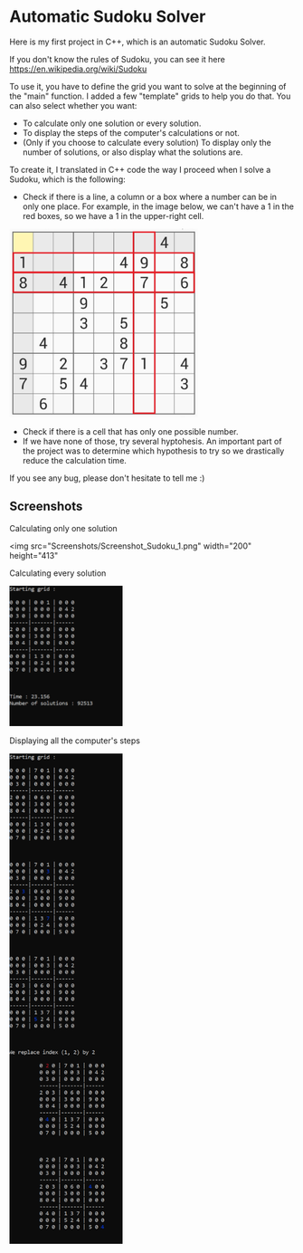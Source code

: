 
# Automatic Sudoku Solver

Here is my first project in C++, which is an automatic Sudoku Solver.

If you don't know the rules of Sudoku, you can see it here https://en.wikipedia.org/wiki/Sudoku

To use it, you have to define the grid you want to solve at the beginning of the "main" function. I added a few "template" grids to help you do that. 
You can also select whether you want:
- To calculate only one solution or every solution.
- To display the steps of the computer's calculations or not.
- (Only if you choose to calculate every solution) To display only the number of solutions, or also display what the solutions are.

To create it, I translated in C++ code the way I proceed when I solve a Sudoku, which is the following:
- Check if there is a line, a column or a box where a number can be in only one place.
For example, in the image below, we can't have a 1 in the red boxes, so we have a 1 in the upper-right cell.
<img src="Screenshots/Sudoku_illustration.jpg" width="333" height="333">

- Check if there is a cell that has only one possible number.
- If we have none of those, try several hyptohesis. An important part of the project was to determine which hypothesis to try so we drastically reduce the calculation time.

If you see any bug, please don't hesitate to tell me :)


## Screenshots

Calculating only one solution

<img src="Screenshots/Screenshot_Sudoku_1.png" width="200" height="413"

Calculating every solution

<img src="Screenshots/Screenshot_Sudoku_3.png" width="200" height="248">

Displaying all the computer's steps

<img src="Screenshots/Screenshot_Sudoku_2.png" width="200" height="867">
